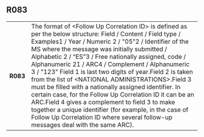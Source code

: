 ## R083
<table>
 <tr>
  <th>
   R083
  </th>
  <td>
   The format of &lt;Follow Up Correlation ID&gt; is defined as per the below structure: Field / Content / Field type / Examples1 / Year / Numeric 2 / "05"2 / Identifier of the MS where the message was initially submitted / Alphabetic 2 / “ES”3 / Free nationally assigned, code / Alphanumeric 21 / ARC4 / Complement / Alphanumeric 3 / "123" Field 1 is last two digits of year.Field 2 is taken from the list of &lt;NATIONAL ADMINISTRATIONS&gt;.Field 3 must be filled with a nationally assigned identifier. In certain case, for the Follow Up Correlation ID it can be an ARC.Field 4 gives a complement to field 3 to make together a unique identifier (for example, in the case of Follow Up Correlation ID where several follow-up messages deal with the same ARC).
  </td>
 </tr>
</table>
